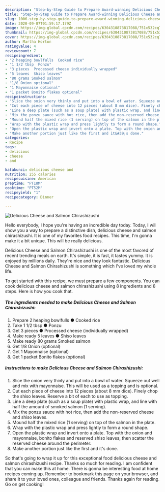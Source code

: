 ```yaml
---
description: "Step-by-Step Guide to Prepare Award-winning Delicious Cheese and Salmon Chirashizushi"
title: "Step-by-Step Guide to Prepare Award-winning Delicious Cheese and Salmon Chirashizushi"
slug: 1006-step-by-step-guide-to-prepare-award-winning-delicious-cheese-and-salmon-chirashizushi
date: 2020-09-07T01:59:17.179Z
image: https://img-global.cpcdn.com/recipes/6304310873817088/751x532cq70/delicious-cheese-and-salmon-chirashizushi-recipe-main-photo.jpg
thumbnail: https://img-global.cpcdn.com/recipes/6304310873817088/751x532cq70/delicious-cheese-and-salmon-chirashizushi-recipe-main-photo.jpg
cover: https://img-global.cpcdn.com/recipes/6304310873817088/751x532cq70/delicious-cheese-and-salmon-chirashizushi-recipe-main-photo.jpg
author: Martha Horton
ratingvalue: 4
reviewcount: 7
recipeingredient:
- "2 heaping bowlfulls  Cooked rice"
- "1 1/2 tbsp  Ponzu"
- "3 pieces  Processed cheese individually wrapped"
- "5 leaves  Shiso leaves"
- "80 grams Smoked salmon"
- "1/8 Onion optional"
- "1 Mayonnaise optional"
- "1 packet Bonito flakes optional"
recipeinstructions:
- "Slice the onion very thinly and put into a bowl of water. Squeeze out well and mix with mayonnaise. This will be used as a topping and is optional."
- "Cut each piece of cheese into 12 pieces (about 8 mm dice). Finely chop the shiso leaves. Reserve a bit of each to use as topping."
- "Line a deep plate (such as a soup plate) with plastic wrap, and line with half the amount of smoked salmon (1 serving)."
- "Mix the ponzu sauce with hot rice, then add the non-reserved cheese and shiso leaves."
- "Mound half the mixed rice (1 serving) on top of the salmon in the plate."
- "Wrap with the plastic wrap and press lightly to form a round shape."
- "Open the plastic wrap and invert onto a plate. Top with the onion and mayonnaise, bonito flakes and reserved shiso leaves, then scatter the reserved cheese around the perimeter."
- "Make another portion just like the first and it&#39;s done."
categories:
- Recipe
tags:
- delicious
- cheese
- and

katakunci: delicious cheese and 
nutrition: 255 calories
recipecuisine: American
preptime: "PT18M"
cooktime: "PT52M"
recipeyield: "1"
recipecategory: Dinner

---
```



![Delicious Cheese and Salmon Chirashizushi](https://img-global.cpcdn.com/recipes/6304310873817088/751x532cq70/delicious-cheese-and-salmon-chirashizushi-recipe-main-photo.jpg)

Hello everybody, I hope you're having an incredible day today. Today, I will show you a way to prepare a distinctive dish, delicious cheese and salmon chirashizushi. It is one of my favorites food recipes. This time, I'm gonna make it a bit unique. This will be really delicious.

Delicious Cheese and Salmon Chirashizushi is one of the most favored of recent trending meals on earth. It's simple, it is fast, it tastes yummy. It is enjoyed by millions daily. They're nice and they look fantastic. Delicious Cheese and Salmon Chirashizushi is something which I've loved my whole life.




To get started with this recipe, we must prepare a few components. You can cook delicious cheese and salmon chirashizushi using 8 ingredients and 8 steps. Here is how you cook that.

<!--inarticleads1-->

##### The ingredients needed to make Delicious Cheese and Salmon Chirashizushi:

1. Prepare 2 heaping bowlfulls ● Cooked rice
1. Take 1 1/2 tbsp ● Ponzu
1. Get 3 pieces ● Processed cheese (individually wrapped)
1. Make ready 5 leaves ● Shiso leaves
1. Make ready 80 grams Smoked salmon
1. Get 1/8 Onion (optional)
1. Get 1 Mayonnaise (optional)
1. Get 1 packet Bonito flakes (optional)




<!--inarticleads2-->

##### Instructions to make Delicious Cheese and Salmon Chirashizushi:

1. Slice the onion very thinly and put into a bowl of water. Squeeze out well and mix with mayonnaise. This will be used as a topping and is optional.
1. Cut each piece of cheese into 12 pieces (about 8 mm dice). Finely chop the shiso leaves. Reserve a bit of each to use as topping.
1. Line a deep plate (such as a soup plate) with plastic wrap, and line with half the amount of smoked salmon (1 serving).
1. Mix the ponzu sauce with hot rice, then add the non-reserved cheese and shiso leaves.
1. Mound half the mixed rice (1 serving) on top of the salmon in the plate.
1. Wrap with the plastic wrap and press lightly to form a round shape.
1. Open the plastic wrap and invert onto a plate. Top with the onion and mayonnaise, bonito flakes and reserved shiso leaves, then scatter the reserved cheese around the perimeter.
1. Make another portion just like the first and it&#39;s done.




So that's going to wrap it up for this exceptional food delicious cheese and salmon chirashizushi recipe. Thanks so much for reading. I am confident that you can make this at home. There is gonna be interesting food at home recipes coming up. Remember to bookmark this page on your browser, and share it to your loved ones, colleague and friends. Thanks again for reading. Go on get cooking!
